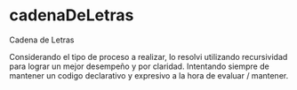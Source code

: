 # cadenaDeLetras
Cadena de Letras

Considerando el tipo de proceso a realizar, lo resolvi utilizando recursividad para lograr un mejor 
desempeño y por claridad.
Intentando siempre de mantener un codigo declarativo y expresivo a la hora de evaluar / mantener.
